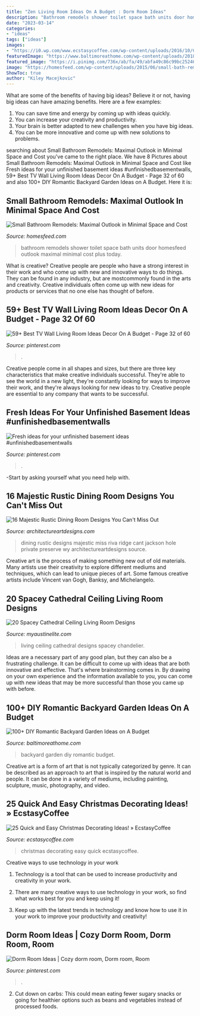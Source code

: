 ```yaml
---
title: "Zen Living Room Ideas On A Budget : Dorm Room Ideas"
description: "Bathroom remodels shower toilet space bath units door homesfeed outlook maximal minimal cost plus today"
date: "2023-03-14"
categories:
- "ideas"
tags: ["ideas"]
images:
- "https://i0.wp.com/www.ecstasycoffee.com/wp-content/uploads/2016/10/Christmas-Decorating-37.jpg"
featuredImage: "https://www.baltimoreathome.com/wp-content/uploads/2018/02/DIY-Romantic-Backyard-Garden-Ideas-on-A-Budget-33.jpg"
featured_image: "https://i.pinimg.com/736x/ab/fa/49/abfa49c86c99bc25246e935005ee2692.jpg"
image: "https://homesfeed.com/wp-content/uploads/2015/06/small-bath-remodels-with-walk-in-shower-plus-glass-door-and-vanity-units-plus-toilet-and-mirror-with-brown-tile-wall-and-pot-plant.jpg"
ShowToc: true
author: "Kiley Macejkovic"
---
```



What are some of the benefits of having big ideas?
Believe it or not, having big ideas can have amazing benefits. Here are a few examples: 
1. You can save time and energy by coming up with ideas quickly.
2. You can increase your creativity and productivity. 
3. Your brain is better adapted to new challenges when you have big ideas.
4. You can be more innovative and come up with new solutions to problems.

	

		
searching about Small Bathroom Remodels: Maximal Outlook in Minimal Space and Cost you've came to the right place. We have 8 Pictures about Small Bathroom Remodels: Maximal Outlook in Minimal Space and Cost like Fresh ideas for your unfinished basement ideas #unfinishedbasementwalls, 59+ Best TV Wall Living Room Ideas Decor On A Budget - Page 32 of 60 and also 100+ DIY Romantic Backyard Garden Ideas on A Budget. Here it is:
		
    
## Small Bathroom Remodels: Maximal Outlook In Minimal Space And Cost

<img loading=lazy src="https://homesfeed.com/wp-content/uploads/2015/06/small-bath-remodels-with-walk-in-shower-plus-glass-door-and-vanity-units-plus-toilet-and-mirror-with-brown-tile-wall-and-pot-plant.jpg" onerror="this.onerror=null;this.src='https://tse3.mm.bing.net/th?id=OIP.boa6IK2ICgPTIpc_KoZ6sgHaLH&amp;pid=15.1';" alt="Small Bathroom Remodels: Maximal Outlook in Minimal Space and Cost">

_Source: homesfeed.com_

>bathroom remodels shower toilet space bath units door homesfeed outlook maximal minimal cost plus today. 

	

What is creative?
Creative people are people who have a strong interest in their work and who come up with new and innovative ways to do things. They can be found in any industry, but are mostcommonly found in the arts and creativity. Creative individuals often come up with new ideas for products or services that no one else has thought of before.

    
## 59+ Best TV Wall Living Room Ideas Decor On A Budget - Page 32 Of 60

<img loading=lazy src="https://i.pinimg.com/736x/ab/fa/49/abfa49c86c99bc25246e935005ee2692.jpg" onerror="this.onerror=null;this.src='https://tse3.mm.bing.net/th?id=OIP.Ie6yPDhYxHe8NzJe-bkzwAHaHa&amp;pid=15.1';" alt="59+ Best TV Wall Living Room Ideas Decor On A Budget - Page 32 of 60">

_Source: pinterest.com_

>. 

	

Creative people come in all shapes and sizes, but there are three key characteristics that make creative individuals successful. They're able to see the world in a new light, they're constantly looking for ways to improve their work, and they're always looking for new ideas to try. Creative people are essential to any company that wants to be successful.

    
## Fresh Ideas For Your Unfinished Basement Ideas #unfinishedbasementwalls

<img loading=lazy src="https://i.pinimg.com/736x/9f/96/86/9f96862efb0a4cdb022d219fa21497b6.jpg" onerror="this.onerror=null;this.src='https://tse2.mm.bing.net/th?id=OIP.jbx1J5ZKiPccthcS8luG1AHaLH&amp;pid=15.1';" alt="Fresh ideas for your unfinished basement ideas #unfinishedbasementwalls">

_Source: pinterest.com_

>. 

	

-Start by asking yourself what you need help with.

    
## 16 Majestic Rustic Dining Room Designs You Can&#039;t Miss Out

<img loading=lazy src="https://www.architectureartdesigns.com/wp-content/uploads/2016/08/16-Majestic-Rustic-Dining-Room-Designs-You-Cant-Miss-Out-5.jpg" onerror="this.onerror=null;this.src='https://tse3.mm.bing.net/th?id=OIP.3Ccd1cZXycQuKHhTR05_ZgHaJ4&amp;pid=15.1';" alt="16 Majestic Rustic Dining Room Designs You Can&#039;t Miss Out">

_Source: architectureartdesigns.com_

>dining rustic designs majestic miss riva ridge cant jackson hole private preserve wy architectureartdesigns source. 

	

Creative art is the process of making something new out of old materials. Many artists use their creativity to explore different mediums and techniques, which can lead to unique pieces of art. Some famous creative artists include Vincent van Gogh, Banksy, and Michelangelo.

    
## 20 Spacey Cathedral Ceiling Living Room Designs

<img loading=lazy src="http://www.myaustinelite.com/wp-content/uploads/2015/06/cathedral-ceiling-living-room-with-chandelier-685x1024.jpg" onerror="this.onerror=null;this.src='https://tse3.mm.bing.net/th?id=OIP.6M6RxtW8UAjenfcgJz7Z1QHaLE&amp;pid=15.1';" alt="20 Spacey Cathedral Ceiling Living Room Designs">

_Source: myaustinelite.com_

>living ceiling cathedral designs spacey chandelier. 

	

Ideas are a necessary part of any good plan, but they can also be a frustrating challenge. It can be difficult to come up with ideas that are both innovative and effective. That's where brainstorming comes in. By drawing on your own experience and the information available to you, you can come up with new ideas that may be more successful than those you came up with before.

    
## 100+ DIY Romantic Backyard Garden Ideas On A Budget

<img loading=lazy src="https://www.baltimoreathome.com/wp-content/uploads/2018/02/DIY-Romantic-Backyard-Garden-Ideas-on-A-Budget-33.jpg" onerror="this.onerror=null;this.src='https://tse1.mm.bing.net/th?id=OIP.oRSHg_YXHecSf4W1NhBtSAHaK_&amp;pid=15.1';" alt="100+ DIY Romantic Backyard Garden Ideas on A Budget">

_Source: baltimoreathome.com_

>backyard garden diy romantic budget. 

	

Creative art is a form of art that is not typically categorized by genre. It can be described as an approach to art that is inspired by the natural world and people. It can be done in a variety of mediums, including painting, sculpture, music, photography, and video.

    
## 25 Quick And Easy Christmas Decorating Ideas! » EcstasyCoffee

<img loading=lazy src="https://i0.wp.com/www.ecstasycoffee.com/wp-content/uploads/2016/10/Christmas-Decorating-37.jpg" onerror="this.onerror=null;this.src='https://tse1.mm.bing.net/th?id=OIP.hItVLx4u6fXZKtQGQAk-YQHaLH&amp;pid=15.1';" alt="25 Quick and Easy Christmas Decorating Ideas! » EcstasyCoffee">

_Source: ecstasycoffee.com_

>christmas decorating easy quick ecstasycoffee. 

	

Creative ways to use technology in your work
1. Technology is a tool that can be used to increase productivity and creativity in your work.
2. There are many creative ways to use technology in your work, so find what works best for you and keep using it!

3. Keep up with the latest trends in technology and know how to use it in your work to improve your productivity and creativity!

    
## Dorm Room Ideas | Cozy Dorm Room, Dorm Room, Room

<img loading=lazy src="https://i.pinimg.com/736x/7c/fa/dd/7cfadd8d07347271199046b942fb4877.jpg" onerror="this.onerror=null;this.src='https://tse4.mm.bing.net/th?id=OIP.6I0Fy0sUscm6Z2yXviuVnAHaJ3&amp;pid=15.1';" alt="Dorm Room Ideas | Cozy dorm room, Dorm room, Room">

_Source: pinterest.com_

>. 

	

2. Cut down on carbs: This could mean eating fewer sugary snacks or going for healthier options such as beans and vegetables instead of processed foods.

